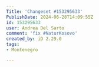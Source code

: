 ```yaml
---
Title: 'Changeset #153295633'
PublishDate: 2024-06-28T14:09:55Z
id: 153295633
user: Andrea Del Sarto
comment: 'fix #NaturKosovo'
created_by: iD 2.29.0
tags:
- Montenegro

---
```

